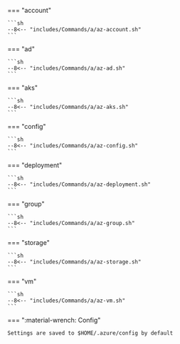 === "account"

    ```sh
    --8<-- "includes/Commands/a/az-account.sh"
    ```

=== "ad"

    ```sh
    --8<-- "includes/Commands/a/az-ad.sh"
    ```

=== "aks"

    ```sh
    --8<-- "includes/Commands/a/az-aks.sh"
    ```

=== "config"

    ```sh
    --8<-- "includes/Commands/a/az-config.sh"
    ```

=== "deployment"

    ```sh
    --8<-- "includes/Commands/a/az-deployment.sh"
    ```

=== "group"

    ```sh
    --8<-- "includes/Commands/a/az-group.sh"
    ```

=== "storage"

    ```sh
    --8<-- "includes/Commands/a/az-storage.sh"
    ```

=== "vm"

    ```sh
    --8<-- "includes/Commands/a/az-vm.sh"
    ```

=== ":material-wrench: Config"

    Settings are saved to $HOME/.azure/config by default
